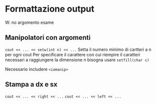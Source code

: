 # Formattazione output
W: no argomento esame

## Manipolatori con argomenti
`cout << ... << setw(int n) << ...` Setta il numero minimo di cartteri a n per ogni cout
Per specificare il carattere con cui riempire il caratteri necessari a raggiungere la dimensione n bisogna usare `setfill(char c)`

Necessario includere `<iomanip>`

## Stampa a dx e sx
`cout << ... << right << ...`
`cout << ... << left << ...`
